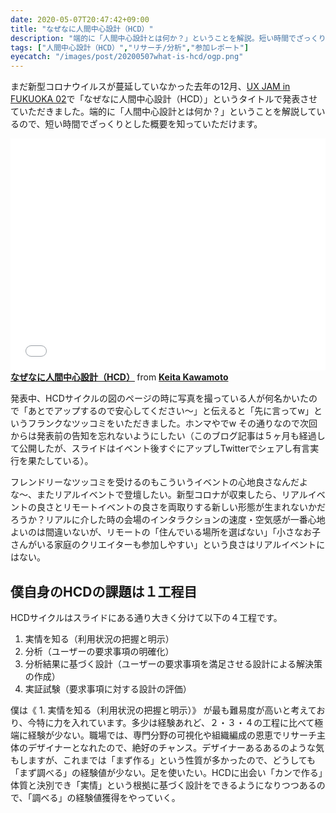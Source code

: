 ```yaml
---
date: 2020-05-07T20:47:42+09:00
title: "なぜなに人間中心設計（HCD）"
description: "端的に「人間中心設計とは何か？」ということを解説。短い時間でざっくりとした概要を知っていただけます。"
tags: ["人間中心設計（HCD）","リサーチ/分析","参加レポート"]
eyecatch: "/images/post/20200507what-is-hcd/ogp.png"
---
```


まだ新型コロナウイルスが蔓延していなかった去年の12月、[UX JAM in FUKUOKA 02](https://uxmilk.connpass.com/event/158445/)で「なぜなに人間中心設計（HCD）」というタイトルで発表させていただきました。端的に「人間中心設計とは何か？」ということを解説しているので、短い時間でざっくりとした概要を知っていただけます。

<iframe src="//www.slideshare.net/slideshow/embed_code/key/ae7YQPep0TTVFo" width="595" height="371" frameborder="0" marginwidth="0" marginheight="0" scrolling="no" style="max-width: 100%;" allowfullscreen> </iframe> <strong> <a href="//www.slideshare.net/keitakawamoto/hcd-207201400" title="なぜなに人間中心設計（HCD）" target="_blank">なぜなに人間中心設計（HCD）</a> </strong> from <strong><a href="https://www.slideshare.net/keitakawamoto" target="_blank">Keita Kawamoto</a></strong>


発表中、HCDサイクルの図のページの時に写真を撮っている人が何名かいたので「あとでアップするので安心してください〜」と伝えると「先に言ってw」というフランクなツッコミをいただきました。ホンマやでw その通りなので次回からは発表前の告知を忘れないようにしたい（このブログ記事は５ヶ月も経過して公開したが、スライドはイベント後すぐにアップしTwitterでシェアし有言実行を果たしている）。

フレンドリーなツッコミを受けるのもこういうイベントの心地良さなんだよな〜、またリアルイベントで登壇したい。新型コロナが収束したら、リアルイベントの良さとリモートイベントの良さを両取りする新しい形態が生まれないかだろうか？リアルに介した時の会場のインタラクションの速度・空気感が一番心地よいのは間違いないが、リモートの「住んでいる場所を選ばない」「小さなお子さんがいる家庭のクリエイターも参加しやすい」という良さはリアルイベントにはない。

## 僕自身のHCDの課題は１工程目

HCDサイクルはスライドにある通り大きく分けて以下の４工程です。

1. 実情を知る（利用状況の把握と明示）
2. 分析（ユーザーの要求事項の明確化）
3. 分析結果に基づく設計（ユーザーの要求事項を満足させる設計による解決策の作成）
4. 実証試験（要求事項に対する設計の評価）

僕は《 1. 実情を知る（利用状況の把握と明示）》 が最も難易度が高いと考えており、今特に力を入れています。多少は経験あれど、２・３・４の工程に比べて極端に経験が少ない。職場では、専門分野の可視化や組織編成の恩恵でリサーチ主体のデザイナーとなれたので、絶好のチャンス。デザイナーあるあるのような気もしますが、これまでは「まず作る」という性質が多かったので、どうしても「まず調べる」の経験値が少ない。足を使いたい。HCDに出会い「カンで作る」体質と決別でき「実情」という根拠に基づく設計をできるようになりつつあるので、「調べる」の経験値獲得をやっていく。